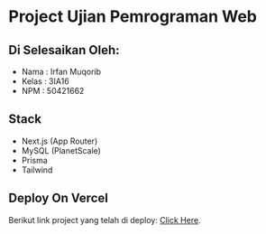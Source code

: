 # Project Ujian Pemrograman Web

## Di Selesaikan Oleh:

- Nama   : Irfan Muqorib
- Kelas  : 3IA16
- NPM    : 50421662

## Stack

- Next.js (App Router)
- MySQL (PlanetScale)
- Prisma
- Tailwind

## Deploy On Vercel

Berikut link project yang telah di deploy: [Click Here](https://taskify.irfanmuqorib.dev).
